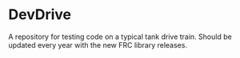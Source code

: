 # DevDrive
A repository for testing code on a typical tank drive train. Should be updated every year with the new FRC library releases.
